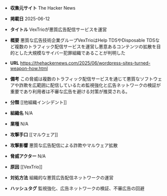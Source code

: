 - **収集元サイト**
The Hacker News

- **掲載日**
2025-06-12

- **タイトル**
VexTrioが悪質広告配信サービスを運営

- **概要**
悪質な広告技術企業グループVexTrioはHelp TDSやDisposable TDSなど複数のトラフィック配信サービスを運営し悪意あるコンテンツの拡散を目的とした大規模なサイバー犯罪組織であることが判明した

- **URL**
https://thehackernews.com/2025/06/wordpress-sites-turned-weapon-how.html

- **備考**
この脅威は複数のトラフィック配信サービスを通じて悪質なソフトウェアや詐欺を広範囲に配信しているため監視強化と広告ネットワークの検証が重要であり利用者は不審な広告を避ける対策が推奨される。

- **分類**
[[他組織インシデント]]

- **組織名**
N/A

- **業種**
N/A

- **攻撃手口**
[[マルウェア]]

- **攻撃影響**
悪質な広告配信による詐欺やマルウェア拡散

- **脅威アクター**
N/A

- **原因**
[[VexTrio]]

- **対処方法**
組織的な悪質広告配信ネットワークの運営

- **ハッシュタグ**
監視強化、広告ネットワークの検証、不審広告の回避
